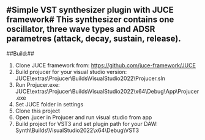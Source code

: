 #Simple VST synthesizer plugin with JUCE framework#
This synthesizer contains one oscillator, three wave types and ADSR parametres (attack, decay, sustain, release).
------------------------------------
##Build:##
1. Clone JUCE framework from: https://github.com/juce-framework/JUCE
2. Build projucer for your visual studio version: JUCE\extras\Projucer\Builds\VisualStudio2022\Projucer.sln
3. Run Projucer.exe: JUCE\extras\Projucer\Builds\VisualStudio2022\x64\Debug\App\Projucer.exe
4. Set JUCE folder in settings
5. Clone this project
6. Open .jucer in Projucer and run visual studio from app
7. Build project for VST3 and set plugin path for your DAW: Synth\Builds\VisualStudio2022\x64\Debug\VST3
